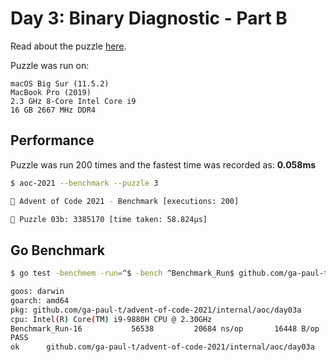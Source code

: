 # Day 3: Binary Diagnostic - Part B

Read about the puzzle [here](https://adventofcode.com/2021/day/3).

Puzzle was run on:

```text
macOS Big Sur (11.5.2)
MacBook Pro (2019)
2.3 GHz 8-Core Intel Core i9
16 GB 2667 MHz DDR4
```

## Performance

Puzzle was run 200 times and the fastest time was recorded as: **0.058ms**

```sh
$ aoc-2021 --benchmark --puzzle 3

🎄 Advent of Code 2021 - Benchmark [executions: 200]

🧩 Puzzle 03b: 3385170 [time taken: 58.824µs]
```

## Go Benchmark

```sh
$ go test -benchmem -run=^$ -bench ^Benchmark_Run$ github.com/ga-paul-t/advent-of-code-2021/internal/aoc/day03a

goos: darwin
goarch: amd64
pkg: github.com/ga-paul-t/advent-of-code-2021/internal/aoc/day03a
cpu: Intel(R) Core(TM) i9-9880H CPU @ 2.30GHz
Benchmark_Run-16    	   56538	     20684 ns/op	   16448 B/op	       5 allocs/op
PASS
ok  	github.com/ga-paul-t/advent-of-code-2021/internal/aoc/day03a	1.511s
```
